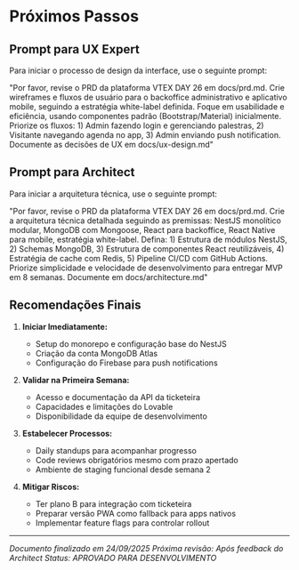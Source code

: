 # Próximos Passos

## Prompt para UX Expert

Para iniciar o processo de design da interface, use o seguinte prompt:

"Por favor, revise o PRD da plataforma VTEX DAY 26 em docs/prd.md. Crie wireframes e fluxos de usuário para o backoffice administrativo e aplicativo mobile, seguindo a estratégia white-label definida. Foque em usabilidade e eficiência, usando componentes padrão (Bootstrap/Material) inicialmente. Priorize os fluxos: 1) Admin fazendo login e gerenciando palestras, 2) Visitante navegando agenda no app, 3) Admin enviando push notification. Documente as decisões de UX em docs/ux-design.md"

## Prompt para Architect

Para iniciar a arquitetura técnica, use o seguinte prompt:

"Por favor, revise o PRD da plataforma VTEX DAY 26 em docs/prd.md. Crie a arquitetura técnica detalhada seguindo as premissas: NestJS monolítico modular, MongoDB com Mongoose, React para backoffice, React Native para mobile, estratégia white-label. Defina: 1) Estrutura de módulos NestJS, 2) Schemas MongoDB, 3) Estrutura de componentes React reutilizáveis, 4) Estratégia de cache com Redis, 5) Pipeline CI/CD com GitHub Actions. Priorize simplicidade e velocidade de desenvolvimento para entregar MVP em 8 semanas. Documente em docs/architecture.md"

## Recomendações Finais

1. **Iniciar Imediatamente:**
   - Setup do monorepo e configuração base do NestJS
   - Criação da conta MongoDB Atlas
   - Configuração do Firebase para push notifications

2. **Validar na Primeira Semana:**
   - Acesso e documentação da API da ticketeira
   - Capacidades e limitações do Lovable
   - Disponibilidade da equipe de desenvolvimento

3. **Estabelecer Processos:**
   - Daily standups para acompanhar progresso
   - Code reviews obrigatórios mesmo com prazo apertado
   - Ambiente de staging funcional desde semana 2

4. **Mitigar Riscos:**
   - Ter plano B para integração com ticketeira
   - Preparar versão PWA como fallback para apps nativos
   - Implementar feature flags para controlar rollout

---

*Documento finalizado em 24/09/2025*
*Próxima revisão: Após feedback do Architect*
*Status: APROVADO PARA DESENVOLVIMENTO*